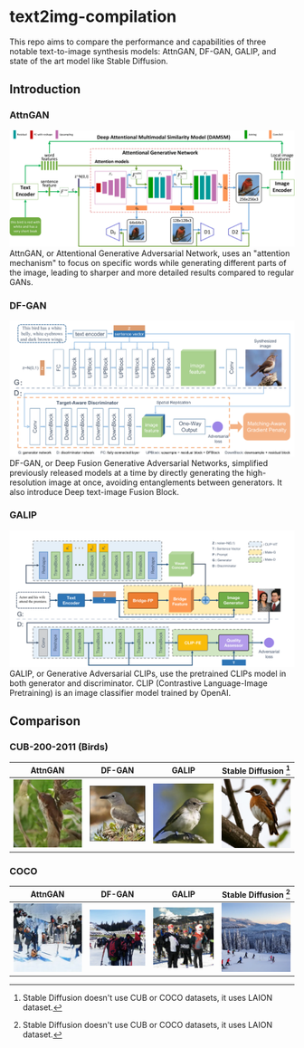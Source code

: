 # text2img-compilation

This repo aims to compare the performance and capabilities of three notable text-to-image synthesis models: AttnGAN, DF-GAN, GALIP, and state of the art model like Stable Diffusion.

## Introduction

### AttnGAN
<img src="img/architecture/attngan.png">
AttnGAN, or Attentional Generative Adversarial Network, uses an "attention mechanism" to focus on specific words while generating different parts of the image, leading to sharper and more detailed results compared to regular GANs. 

### DF-GAN
<img src="img/architecture/dfgan.png">
DF-GAN, or Deep Fusion Generative Adversarial Networks, simplified previously released models at a time by directly generating the high-resolution image at once, avoiding entanglements between generators. It also introduce Deep text-image Fusion Block.

### GALIP
<img src="img/architecture/galip.png">
GALIP, or Generative Adversarial CLIPs, use the pretrained CLIPs model in both generator and discriminator. CLIP (Contrastive Language-Image Pretraining) is an image classifier model trained by OpenAI.

## Comparison
### CUB-200-2011 (Birds)
| AttnGAN | DF-GAN    | GALIP    | Stable Diffusion [^1] |
| :---:   | :---: | :---: | :---: |
| <img src="img/birds/attngan.png" width="300"> | <img src="img/birds/dfgan.png" width="300">   | <img src="img/birds/galip.png" width="300">   | <img src="img/birds/stable-diffusion.png" width="300">




### COCO
| AttnGAN | DF-GAN    | GALIP    | Stable Diffusion [^1] |
| :---:   | :---: | :---: | :---: |
| <img src="img/coco/attngan.png" width="300"> | <img src="img/coco/dfgan.png" width="300">   | <img src="img/coco/galip.png" width="300">   | <img src="img/coco/stable-diffusion.png" width="300">

[^1]: Stable Diffusion doesn't use CUB or COCO datasets, it uses LAION dataset. 
